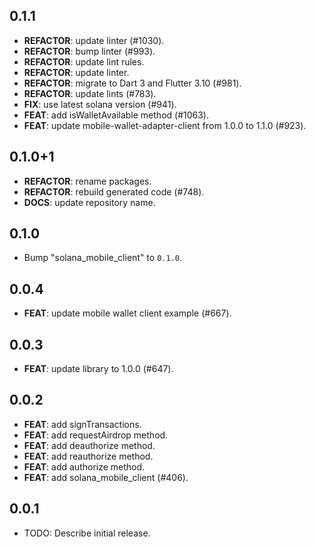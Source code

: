 ## 0.1.1

 - **REFACTOR**: update linter (#1030).
 - **REFACTOR**: bump linter (#993).
 - **REFACTOR**: update lint rules.
 - **REFACTOR**: update linter.
 - **REFACTOR**: migrate to Dart 3 and Flutter 3.10 (#981).
 - **REFACTOR**: update lints (#783).
 - **FIX**: use latest solana version (#941).
 - **FEAT**: add isWalletAvailable method (#1063).
 - **FEAT**: update mobile-wallet-adapter-client from 1.0.0 to 1.1.0 (#923).

## 0.1.0+1

 - **REFACTOR**: rename packages.
 - **REFACTOR**: rebuild generated code (#748).
 - **DOCS**: update repository name.

## 0.1.0

 - Bump "solana_mobile_client" to `0.1.0`.

## 0.0.4

 - **FEAT**: update mobile wallet client example (#667).

## 0.0.3

 - **FEAT**: update library to 1.0.0 (#647).

## 0.0.2

 - **FEAT**: add signTransactions.
 - **FEAT**: add requestAirdrop method.
 - **FEAT**: add deauthorize method.
 - **FEAT**: add reauthorize method.
 - **FEAT**: add authorize method.
 - **FEAT**: add solana_mobile_client (#406).

## 0.0.1

* TODO: Describe initial release.
